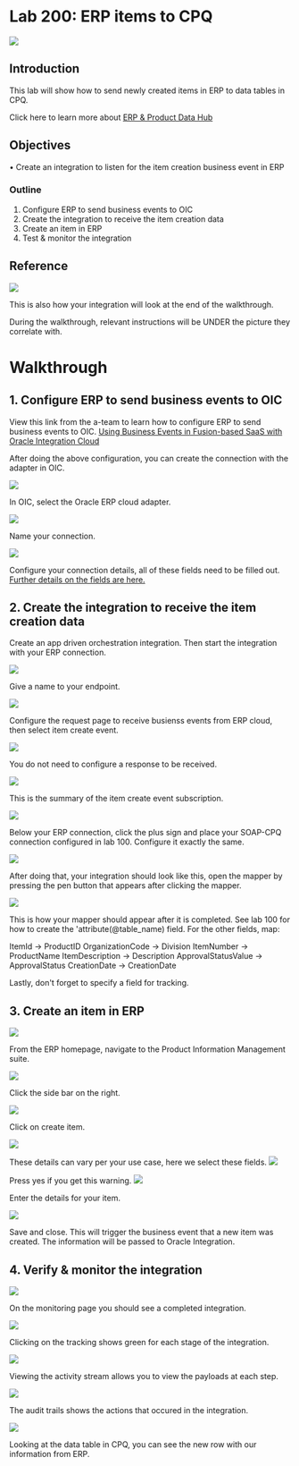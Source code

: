 # Lab 200: ERP items to CPQ

![](screenshots/100/69.png)

## Introduction

This lab will show how to send newly created items in ERP to data tables in CPQ.  

Click here to learn more about [ERP & Product Data Hub](https://www.oracle.com/cloud/item-master/)

## Objectives

•	Create an integration to listen for the item creation business event in ERP

### Outline
1. Configure ERP to send business events to OIC
2. Create the integration to receive the item creation data
3. Create an item in ERP
4. Test & monitor the integration 

## Reference

![](screenshots/200/8.png)

This is also how your integration will look at the end of the walkthrough.

During the walkthrough, relevant instructions will be UNDER the picture they correlate with.

# Walkthrough

## 1.	Configure ERP to send business events to OIC


View this link from the a-team to learn how to configure ERP to send business events to OIC. [Using Business Events in Fusion-based SaaS with Oracle Integration Cloud](http://www.ateam-oracle.com/using-business-events-with-integration-cloud-part-2)

After doing the above configuration, you can create the connection with the adapter in OIC. 


![](screenshots/200/1.png)

In OIC, select the Oracle ERP cloud adapter.


![](screenshots/200/2.png)

Name your connection.


![](screenshots/200/3.png)

Configure your connection details, all of these fields need to be filled out. [Further details on the fields are here.](https://docs.oracle.com/en/cloud/paas/integration-cloud-service/icser/creating-connection.html#GUID-1B92F72F-4AA8-4C2B-9E93-8F9760EEE859)



## 2. Create the integration to receive the item creation data 


Create an app driven orchestration integration. Then start the integration with your ERP connection.

![](screenshots/200/4.png)

Give a name to your endpoint. 


![](screenshots/200/5.png)

Configure the request page to receive busienss events from ERP cloud, then select item create event. 


![](screenshots/200/6.png)

You do not need to configure a response to be received. 

![](screenshots/200/7.png)

This is the summary of the item create event subscription.


![](screenshots/200/13.png)

Below your ERP connection, click the plus sign and place your SOAP-CPQ connection configured in lab 100. Configure it exactly the same. 


![](screenshots/200/8.png)

After doing that, your integration should look like this, open the mapper by pressing the pen button that appears after clicking the mapper. 


![](screenshots/200/9.png)

This is how your mapper should appear after it is completed. See lab 100 for how to create the 'attribute(@table_name) field. For the other fields, map: 

ItemId -> ProductID
OrganizationCode -> Division
ItemNumber -> ProductName
ItemDescription -> Description
ApprovalStatusValue -> ApprovalStatus
CreationDate -> CreationDate

Lastly, don't forget to specify a field for tracking. 

## 3. Create an item in ERP 


![](screenshots/200/14.png)

From the ERP homepage, navigate to the Product Information Management suite.

![](screenshots/200/15.png)

Click the side bar on the right. 

![](screenshots/200/16.png)

Click on create item.

![](screenshots/200/17.png)

These details can vary per your use case, here we select these fields. 
![](screenshots/200/18.png)

Press yes if you get this warning. 
![](screenshots/200/19.png)

Enter the details for your item. 

![](screenshots/200/20.png)

Save and close. This will trigger the business event that a new item was created. The information will be passed to Oracle Integration. 

## 4. Verify & monitor the integration

![](screenshots/200/21.png)

On the monitoring page you should see a completed integration. 

![](screenshots/200/22.png)

Clicking on the tracking shows green for each stage of the integration. 

![](screenshots/200/23.png)

Viewing the activity stream allows you to view the payloads at each step. 

![](screenshots/200/24.png)

The audit trails shows the actions that occured in the integration.

![](screenshots/200/25.png)

Looking at the data table in CPQ, you can see the new row with our information from ERP. 
